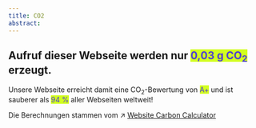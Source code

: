 ```yaml
---
title: CO2
abstract:
---
```


<script>
    import Div from '$lib/components/Div.svelte';
</script>

## Aufruf dieser Webseite werden nur <mark style="background-color: #d2ff20; color: #4f40ce;">0,03 g CO<sub>2</sub></mark> erzeugt.

Unsere Webseite erreicht damit eine CO<sub>2</sub>-Bewertung von <mark style="background-color: #d2ff20; color: #4f40ce;">A+</mark> und ist sauberer als <mark style="background-color: #d2ff20; color: #4f40ce;">94 %</mark> aller Webseiten weltweit!

Die Berechnungen stammen vom ↗ [Website Carbon Calculator](https://www.websitecarbon.com/)

<!-- <Div id="wcb" class="carbonbadge"></Div> -->
<!-- <script src="https://unpkg.com/website-carbon-badges@1.1.3/b.min.js" defer></script> -->
